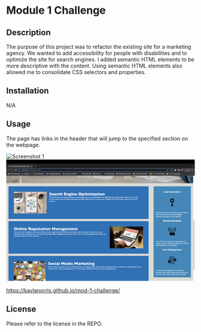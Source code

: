 # Module 1 Challenge

## Description

The purpose of this project was to refactor the existing site for a marketing agency. We wanted to add accessibility for people with disabilities and to optimize the site for search engines. I added semantic HTML elements to be more descriptive with the content. Using semantic HTML elements also allowed me to consolidate CSS selectors and properties.

## Installation

N/A

## Usage

The page has links in the header that will jump to the specified section on the webpage. 

![Screenshot 1](assets/images/Screenshot1.png)
![Screenshot 2](assets/images/Screenshot2.png)


https://kaylanorris.github.io/mod-1-challenge/ 

## License

Please refer to the license in the REPO.

